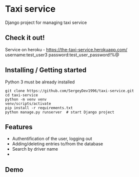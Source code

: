 # Taxi service 

Django project for managing taxi service

## Check it out!
Service on heroku - https://the-taxi-service.herokuapp.com/
username:test_user3
password:test_user_password!%@

## Installing / Getting started

Python 3 must be already installed

```shell
git clone https://github.com/SergeyDev1996/taxi-service.git
cd taxi-service
python -m venv venv
venv/scripts/activate
pip install -r requirements.txt
python manage.py runserver  # start Django project
```

## Features

* Authentification of the user, logging out
* Adding/deleting entries to/from the database
* Search by driver name
* 

## Demo
